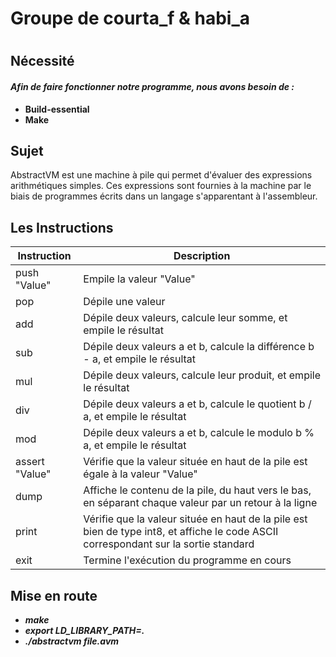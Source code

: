 # Groupe de courta_f & habi_a
#
## Nécessité

#### _Afin de faire fonctionner notre programme, nous avons besoin de :_

- **Build-essential**
- **Make**

## Sujet 

AbstractVM est une machine à pile qui permet d'évaluer des expressions arithmétiques simples. Ces expressions sont fournies à la machine par le biais de programmes écrits dans un langage s'apparentant à l'assembleur.

## Les Instructions

| Instruction          |  Description                                                                       |
| -------------------- | ---------------------------------------------------------------------------------- |
| push "Value"         | Empile la valeur "Value"                                                           |
| pop                  | Dépile une valeur                                                                  |
| add                  | Dépile deux valeurs, calcule leur somme, et empile le résultat                     |
| sub                  | Dépile deux valeurs a et b, calcule la différence b - a, et empile le résultat     |
| mul                  | Dépile deux valeurs, calcule leur produit, et empile le résultat                   |
| div                  | Dépile deux valeurs a et b, calcule le quotient b / a, et empile le résultat       |
| mod                  | Dépile deux valeurs a et b, calcule le modulo b % a, et empile le résultat         |
| assert "Value"       | Vérifie que la valeur située en haut de la pile est égale à la valeur "Value"      |
| dump                 | Affiche le contenu de la pile, du haut vers le bas, en séparant chaque valeur par un retour à la ligne |
| print                | Vérifie que la valeur située en haut de la pile est bien de type int8, et affiche le code ASCII correspondant sur la sortie standard |
| exit                 | Termine l'exécution du programme en cours |

## Mise en route

- ***make***
- ***export LD_LIBRARY_PATH=.***
- ***./abstractvm file.avm***

